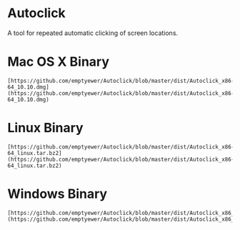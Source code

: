 # Autoclick
A tool for repeated automatic clicking of screen locations. 

# Mac OS X Binary
```
[https://github.com/emptyewer/Autoclick/blob/master/dist/Autoclick_x86-64_10.10.dmg](https://github.com/emptyewer/Autoclick/blob/master/dist/Autoclick_x86-64_10.10.dmg)
```

# Linux Binary
```
[https://github.com/emptyewer/Autoclick/blob/master/dist/Autoclick_x86-64_linux.tar.bz2](https://github.com/emptyewer/Autoclick/blob/master/dist/Autoclick_x86-64_linux.tar.bz2)
```

# Windows Binary
```
[https://github.com/emptyewer/Autoclick/blob/master/dist/Autoclick_x86_win32.zip](https://github.com/emptyewer/Autoclick/blob/master/dist/Autoclick_x86_win32.zip)
```
